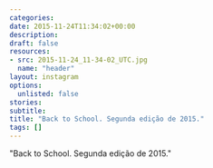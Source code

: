 ```yaml
---
categories:
date: 2015-11-24T11:34:02+00:00
description:
draft: false
resources:
- src: 2015-11-24_11-34-02_UTC.jpg
  name: "header"
layout: instagram
options:
  unlisted: false
stories:
subtitle:
title: "Back to School. Segunda edição de 2015."
tags: []
---
```


"Back to School. Segunda edição de 2015."
